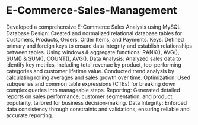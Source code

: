 # E-Commerce-Sales-Management
Developed a comprehensive E-Commerce Sales Analysis using MySQL
Database Design: Created and normalized relational database tables for Customers, Products, Orders, Order Items, and Payments.
Keys: Defined primary and foreign keys to ensure data integrity and establish relationships between tables.
Using windows & aggregate functions: RANK(), AVG(), SUM() & SUM(), COUNT(), AVG().
Data Analysis: Analyzed sales data to identify key metrics, including total revenue by product, top-performing categories and customer lifetime value. Conducted trend analysis by calculating rolling averages and sales growth over time.
Optimization: Used subqueries and common table expressions (CTEs) for breaking down complex queries into manageable steps.
Reporting: Generated detailed reports on sales performance, customer segmentation, and product popularity, tailored for business decision-making.
Data Integrity: Enforced data consistency through constraints and validations, ensuring reliable and accurate reporting.
